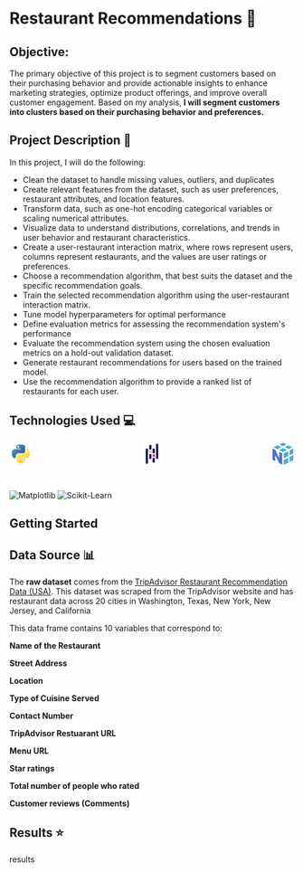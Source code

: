 # Restaurant Recommendations 🍲
## Objective:
The primary objective of this project is to segment customers based on their purchasing behavior and provide actionable insights to enhance marketing strategies, optimize product offerings, and improve overall customer engagement. Based on my analysis, **I will segment customers into clusters based on their purchasing behavior and preferences.**

## Project Description :open_file_folder:
In this project, I will do the following:
- Clean the dataset to handle missing values, outliers, and duplicates
- Create relevant features from the dataset, such as user preferences, restaurant attributes, and location features.
- Transform data, such as one-hot encoding categorical variables or scaling numerical attributes.
- Visualize data to understand distributions, correlations, and trends in user behavior and restaurant characteristics.
- Create a user-restaurant interaction matrix, where rows represent users, columns represent restaurants, and the values are user ratings or preferences.
- Choose a recommendation algorithm, that best suits the dataset and the specific recommendation goals.
- Train the selected recommendation algorithm using the user-restaurant interaction matrix.
- Tune model hyperparameters for optimal performance
-  Define evaluation metrics for assessing the recommendation system's performance
-  Evaluate the recommendation system using the chosen evaluation metrics on a hold-out validation dataset.
- Generate restaurant recommendations for users based on the trained model.
- Use the recommendation algorithm to provide a ranked list of restaurants for each user.

## Technologies Used  :computer:
<div style="display: flex; justify-content: space-between;">
    <img src="https://raw.githubusercontent.com/devicons/devicon/master/icons/python/python-original.svg" alt="Python" width="40" height="40"/>
    <img src="https://raw.githubusercontent.com/devicons/devicon/master/icons/pandas/pandas-original.svg" alt="Pandas" width="40" height="40"/>
    <img src="https://raw.githubusercontent.com/devicons/devicon/master/icons/numpy/numpy-original.svg" alt="NumPy" width="40" height="40"/>
</div>

<br> <!-- Add a small space here -->

![Matplotlib](https://img.shields.io/badge/Matplotlib-3.1%2B-blueviolet?style=flat-square)
![Scikit-Learn](https://img.shields.io/badge/Scikit--Learn-0.22%2B-yellow?style=flat-square)


## Getting Started

## Data Source :bar_chart:
The **raw dataset** comes from the [TripAdvisor Restaurant Recommendation Data (USA)](https://www.kaggle.com/datasets/siddharthmandgi/tripadvisor-restaurant-recommendation-data-usa). This dataset was scraped from the TripAdvisor website and has restaurant data across 20 cities in Washington, Texas, New York, New Jersey, and California

This data frame contains 10 variables that correspond to:

**Name of the Restaurant**

**Street Address**

**Location**

**Type of Cuisine Served**

**Contact Number**

**TripAdvisor Restuarant URL**

**Menu URL**

**Star ratings**

**Total number of people who rated**

**Customer reviews (Comments)**


## Results :star:
results
